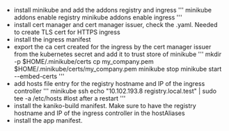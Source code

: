 - install minikube and add the addons registry and ingress
'''
minikube addons enable registry
minikube addons enable ingress
'''
- install cert manager and cert manager issuer, check the .yaml. Needed to create TLS cert for HTTPS ingress
- install the ingress manifest
- export the ca cert created for the ingress by the cert manager issuer from the kubernetes secret and add it to trust store of minikube
'''
mkdir -p $HOME/.minikube/certs
cp my_company.pem $HOME/.minikube/certs/my_company.pem
minikube stop
minikube start --embed-certs
'''
- add hosts file entry for the registry hostname and IP of the ingress controller
'''
minikube ssh
echo "10.102.193.8 registry.local.test" | sudo tee -a /etc/hosts #lost after a restart
'''
- install the kaniko-build manifest. Make sure to have the registry hostname and IP of the ingress controller in the hostAliases
- install the app manifest.